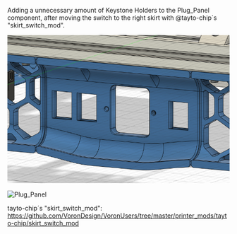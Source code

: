 Adding a unnecessary amount of Keystone Holders to the Plug_Panel component, after moving the switch to the right skirt with @tayto-chip´s "skirt_switch_mod".

![Plug_Panel](Img/Plug_Panel_CAD.png)

![Plug_Panel](Img/DSC_3253.JPG)

tayto-chip´s "skirt_switch_mod":
https://github.com/VoronDesign/VoronUsers/tree/master/printer_mods/tayto-chip/skirt_switch_mod
